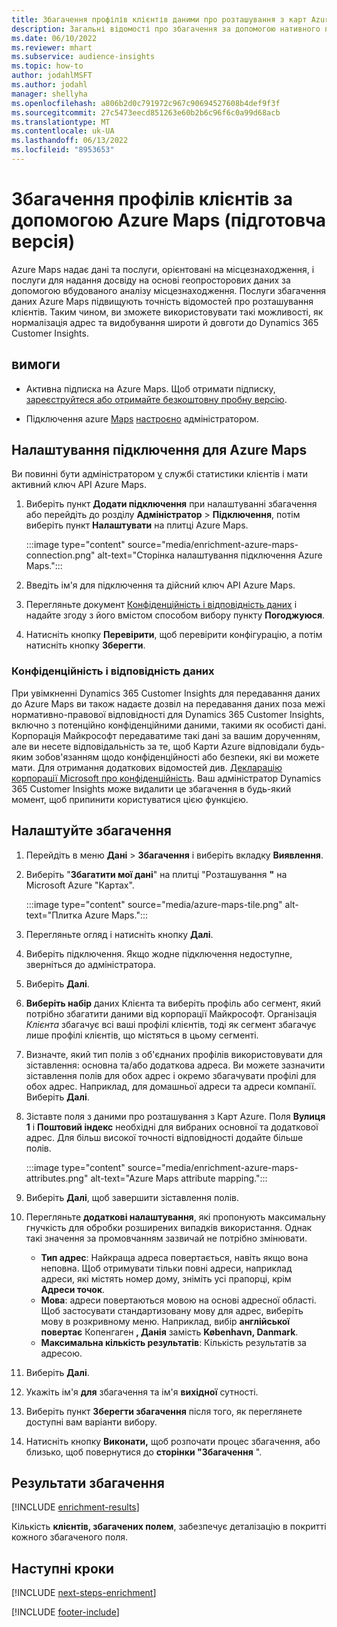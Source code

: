 ```yaml
---
title: Збагачення профілів клієнтів даними про розташування з карт Azure
description: Загальні відомості про збагачення за допомогою нативного постачальника Azure Maps.
ms.date: 06/10/2022
ms.reviewer: mhart
ms.subservice: audience-insights
ms.topic: how-to
author: jodahlMSFT
ms.author: jodahl
manager: shellyha
ms.openlocfilehash: a806b2d0c791972c967c90694527608b4def9f3f
ms.sourcegitcommit: 27c5473eecd851263e60b2b6c96f6c0a99d68acb
ms.translationtype: MT
ms.contentlocale: uk-UA
ms.lasthandoff: 06/13/2022
ms.locfileid: "8953653"
---
```

# <a name="enrichment-of-customer-profiles-with-azure-maps-preview"></a>Збагачення профілів клієнтів за допомогою Azure Maps (підготовча версія)

Azure Maps надає дані та послуги, орієнтовані на місцезнаходження, і послуги для надання досвіду на основі геопросторових даних за допомогою вбудованого аналізу місцезнаходження. Послуги збагачення даних Azure Maps підвищують точність відомостей про розташування клієнтів. Таким чином, ви зможете використовувати такі можливості, як нормалізація адрес та видобування широти й довготи до Dynamics 365 Customer Insights.

## <a name="prerequisites"></a>вимоги

- Активна підписка на Azure Maps. Щоб отримати підписку, [зареєструйтеся або отримайте безкоштовну пробну версію](https://azure.microsoft.com/services/azure-maps/).

- Підключення azure [Maps](connections.md) [настроєно](#configure-the-connection-for-azure-maps) адміністратором.

## <a name="configure-the-connection-for-azure-maps"></a>Налаштування підключення для Azure Maps

Ви повинні бути адміністратором [у](permissions.md#admin) службі статистики клієнтів і мати активний ключ API Azure Maps.

1. Виберіть пункт **Додати підключення** при налаштуванні збагачення або перейдіть до розділу **Адміністратор** > **Підключення**, потім виберіть пункт **Налаштувати** на плитці Azure Maps.

   :::image type="content" source="media/enrichment-azure-maps-connection.png" alt-text="Сторінка налаштування підключення Azure Maps.":::

1. Введіть ім'я для підключення та дійсний ключ API Azure Maps.

1. Перегляньте документ [Конфіденційність і відповідність даних](#data-privacy-and-compliance) і надайте згоду з його вмістом способом вибору пункту **Погоджуюся**.

1. Натисніть кнопку **Перевірити**, щоб перевірити конфігурацію, а потім натисніть кнопку **Зберегти**.

### <a name="data-privacy-and-compliance"></a>Конфіденційність і відповідність даних

При увімкненні Dynamics 365 Customer Insights для передавання даних до Azure Maps ви також надаєте дозвіл на передавання даних поза межі нормативно-правової відповідності для Dynamics 365 Customer Insights, включно з потенційно конфіденційними даними, такими як особисті дані. Корпорація Майкрософт передаватиме такі дані за вашим дорученням, але ви несете відповідальність за те, щоб Карти Azure відповідали будь-яким зобов'язанням щодо конфіденційності або безпеки, які ви можете мати. Для отримання додаткових відомостей див. [Декларацію корпорації Microsoft про конфіденційність](https://go.microsoft.com/fwlink/?linkid=396732).
Ваш адміністратор Dynamics 365 Customer Insights може видалити це збагачення в будь-який момент, щоб припинити користуватися цією функцією.

## <a name="configure-the-enrichment"></a>Налаштуйте збагачення

1. Перейдіть в меню **Дані** > **Збагачення** і виберіть вкладку **Виявлення**.

1. Виберіть "**Збагатити мої дані**" на плитці "Розташування **"** на Microsoft Azure "Картах".

   :::image type="content" source="media/azure-maps-tile.png" alt-text="Плитка Azure Maps.":::

1. Перегляньте огляд і натисніть кнопку **Далі**.

1. Виберіть підключення. Якщо жодне підключення недоступне, зверніться до адміністратора.

1. Виберіть **Далі**.

1. **Виберіть набір** даних Клієнта та виберіть профіль або сегмент, який потрібно збагатити даними від корпорації Майкрософт. Організація *Клієнта* збагачує всі ваші профілі клієнтів, тоді як сегмент збагачує лише профілі клієнтів, що містяться в цьому сегменті.

1. Визначте, який тип полів з об'єднаних профілів використовувати для зіставлення: основна та/або додаткова адреса. Ви можете зазначити зіставлення полів для обох адрес і окремо збагачувати профілі для обох адрес. Наприклад, для домашньої адреси та адреси компанії. Виберіть **Далі**.

1. Зіставте поля з даними про розташування з Карт Azure. Поля **Вулиця 1** і **Поштовий індекс** необхідні для вибраних основної та додаткової адрес. Для більш високої точності відповідності додайте більше полів.

   :::image type="content" source="media/enrichment-azure-maps-attributes.png" alt-text="Azure Maps attribute mapping.":::

1. Виберіть **Далі**, щоб завершити зіставлення полів.

1. Перегляньте **додаткові налаштування**, які пропонують максимальну гнучкість для обробки розширених випадків використання. Однак такі значення за промовчанням зазвичай не потрібно змінювати.

   - **Тип адрес**: Найкраща адреса повертається, навіть якщо вона неповна. Щоб отримувати тільки повні адреси, наприклад адреси, які містять номер дому, зніміть усі прапорці, крім **Адреси точок**.
   - **Мова**: адреси повертаються мовою на основі адресної області. Щоб застосувати стандартизовану мову для адрес, виберіть мову в розкривному меню. Наприклад, вибір **англійської повертає** Копенгаген **, Данія** замість **København, Danmark**.
   - **Максимальна кількість результатів**: Кількість результатів за адресою.

1. Виберіть **Далі**.

1. Укажіть ім'я **для** збагачення та ім'я **вихідної** сутності.

1. Виберіть пункт **Зберегти збагачення** після того, як переглянете доступні вам варіанти вибору.

1. Натисніть кнопку **Виконати,** щоб розпочати процес збагачення, або близько, щоб повернутися до **сторінки "Збагачення** ".

## <a name="enrichment-results"></a>Результати збагачення

[!INCLUDE [enrichment-results](includes/enrichment-results.md)]

Кількість **клієнтів, збагачених полем**, забезпечує деталізацію в покритті кожного збагаченого поля.

## <a name="next-steps"></a>Наступні кроки

[!INCLUDE [next-steps-enrichment](includes/next-steps-enrichment.md)]

[!INCLUDE [footer-include](includes/footer-banner.md)]
